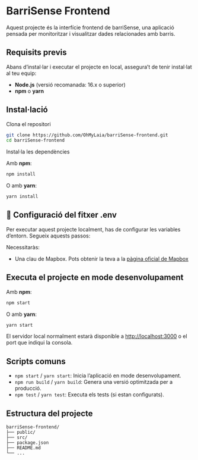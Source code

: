 # BarriSense Frontend

Aquest projecte és la interfície frontend de barriSense, una aplicació pensada per monitoritzar i visualitzar dades relacionades amb barris.

## Requisits previs

Abans d’instal·lar i executar el projecte en local, assegura’t de tenir instal·lat al teu equip:

- **Node.js** (versió recomanada: 16.x o superior)
- **npm** o **yarn**

## Instal·lació

Clona el repositori

```sh
git clone https://github.com/OhMyLaia/barriSense-frontend.git
cd barriSense-frontend
```

Instal·la les dependències

Amb **npm**:

```sh
npm install
```

O amb **yarn**:

```sh
yarn install
```

## 🔑 Configuració del fitxer .env

Per executar aquest projecte localment, has de configurar les variables d’entorn. Segueix aquests passos:

Necessitaràs:
- Una clau de Mapbox. Pots obtenir la teva a la [pàgina oficial de Mapbox](https://www.mapbox.com/)

## Executa el projecte en mode desenvolupament

Amb **npm**:

```sh
npm start
```

O amb **yarn**:

```sh
yarn start
```

El servidor local normalment estarà disponible a [http://localhost:3000](http://localhost:3000) o el port que indiqui la consola.

## Scripts comuns

- `npm start` / `yarn start`: Inicia l’aplicació en mode desenvolupament.
- `npm run build` / `yarn build`: Genera una versió optimitzada per a producció.
- `npm test` / `yarn test`: Executa els tests (si estan configurats).

## Estructura del projecte

```
barriSense-frontend/
├── public/
├── src/
├── package.json
├── README.md
└── ...
```